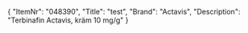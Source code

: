 {
  "ItemNr": "048390",
  "Title": "test",
  "Brand": "Actavis",
  "Description": "Terbinafin Actavis, kräm 10 mg/g"
}